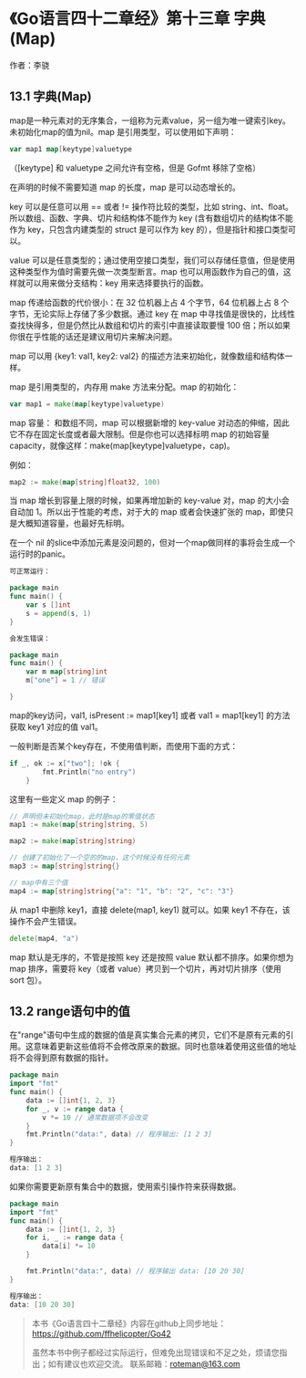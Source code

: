 # 《Go语言四十二章经》第十三章 字典(Map)

作者：李骁

## 13.1 字典(Map)

map是一种元素对的无序集合，一组称为元素value，另一组为唯一键索引key。 未初始化map的值为nil。map 是引用类型，可以使用如下声明：

```Go
var map1 map[keytype]valuetype
```

（[keytype] 和 valuetype 之间允许有空格，但是 Gofmt 移除了空格）

在声明的时候不需要知道 map 的长度，map 是可以动态增长的。

key 可以是任意可以用 == 或者 != 操作符比较的类型，比如 string、int、float。所以数组、函数、字典、切片和结构体不能作为 key (含有数组切片的结构体不能作为 key，只包含内建类型的 struct 是可以作为 key 的），但是指针和接口类型可以。

value 可以是任意类型的；通过使用空接口类型，我们可以存储任意值，但是使用这种类型作为值时需要先做一次类型断言。map 也可以用函数作为自己的值，这样就可以用来做分支结构：key 用来选择要执行的函数。

map 传递给函数的代价很小：在 32 位机器上占 4 个字节，64 位机器上占 8 个字节，无论实际上存储了多少数据。通过 key 在 map 中寻找值是很快的，比线性查找快得多，但是仍然比从数组和切片的索引中直接读取要慢 100 倍；所以如果你很在乎性能的话还是建议用切片来解决问题。

map 可以用 {key1: val1, key2: val2} 的描述方法来初始化，就像数组和结构体一样。

map 是引用类型的，内存用 make 方法来分配。map 的初始化：

```Go
var map1 = make(map[keytype]valuetype)
```

map 容量：
和数组不同，map 可以根据新增的 key-value 对动态的伸缩，因此它不存在固定长度或者最大限制。但是你也可以选择标明 map 的初始容量 capacity，就像这样：make(map[keytype]valuetype，cap)。

例如：

```Go
map2 := make(map[string]float32, 100)
```

当 map 增长到容量上限的时候，如果再增加新的 key-value 对，map 的大小会自动加 1。所以出于性能的考虑，对于大的 map 或者会快速扩张的 map，即使只是大概知道容量，也最好先标明。

在一个 nil 的slice中添加元素是没问题的，但对一个map做同样的事将会生成一个运行时的panic。

```Go
可正常运行：

package main
func main() {  
    var s []int
    s = append(s, 1)
}

会发生错误：

package main
func main() {  
    var m map[string]int
    m["one"] = 1 // 错误

}
```

map的key访问，val1, isPresent := map1[key1]  或者 val1 = map1[key1] 的方法获取 key1 对应的值 val1。

一般判断是否某个key存在，不使用值判断，而使用下面的方式：

```Go
if _, ok := x["two"]; !ok {
        fmt.Println("no entry")
    }

```

这里有一些定义 map 的例子：

```Go
// 声明但未初始化map，此时是map的零值状态
map1 := make(map[string]string, 5)

map2 := make(map[string]string)

// 创建了初始化了一个空的的map，这个时候没有任何元素
map3 := map[string]string{}

// map中有三个值
map4 := map[string]string{"a": "1", "b": "2", "c": "3"}
```

从 map1 中删除 key1，直接 delete(map1, key1) 就可以。如果 key1 不存在，该操作不会产生错误。

```Go
delete(map4, "a")
```

map 默认是无序的，不管是按照 key 还是按照 value 默认都不排序。如果你想为 map 排序，需要将 key（或者 value）拷贝到一个切片，再对切片排序（使用 sort 包）。

## 13.2 range语句中的值

在"range"语句中生成的数据的值是真实集合元素的拷贝，它们不是原有元素的引用。这意味着更新这些值将不会修改原来的数据。同时也意味着使用这些值的地址将不会得到原有数据的指针。

```Go
package main
import "fmt"
func main() {  
    data := []int{1, 2, 3}
    for _, v := range data {
        v *= 10 // 通常数据项不会改变
    }
    fmt.Println("data:", data) // 程序输出: [1 2 3]
}

程序输出：
data: [1 2 3]
```

如果你需要更新原有集合中的数据，使用索引操作符来获得数据。

```Go
package main
import "fmt"
func main() {  
    data := []int{1, 2, 3}
    for i, _ := range data {
        data[i] *= 10
    }

    fmt.Println("data:", data) // 程序输出 data: [10 20 30]
}

程序输出：
data: [10 20 30]
```



>本书《Go语言四十二章经》内容在github上同步地址：https://github.com/ffhelicopter/Go42
>
>
>虽然本书中例子都经过实际运行，但难免出现错误和不足之处，烦请您指出；如有建议也欢迎交流。
>联系邮箱：roteman@163.com